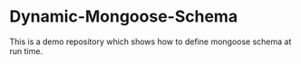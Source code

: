 # Dynamic-Mongoose-Schema
This is a demo repository which shows how to define mongoose schema at run time.

